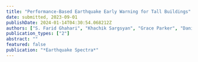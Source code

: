 ```yaml
---
title: "Performance-Based Earthquake Early Warning for Tall Buildings"
date: submitted, 2023-09-01
publishDate: 2024-01-14T04:30:54.068212Z
authors: ["S. Farid Ghahari", "Khachik Sargsyan", "Grace Parker", "Daniel Swensen", "Mehmet Çelebi", "Hamid Haddadi", "Ertugrul Taciroglu"]
publication_types: ["2"]
abstract: ""
featured: false
publication: "*Earthquake Spectra*"
---
```


